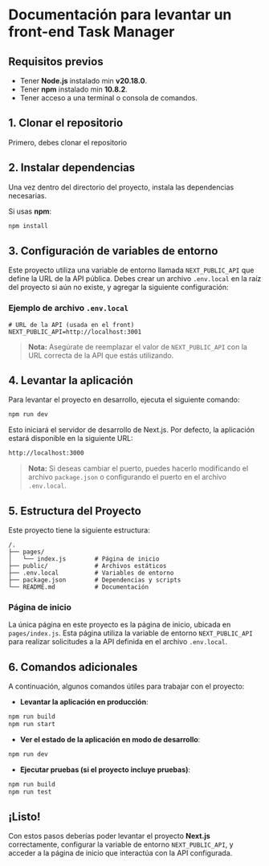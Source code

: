 # Documentación para levantar un front-end Task Manager

## Requisitos previos

- Tener **Node.js** instalado min **v20.18.0**.
- Tener **npm** instalado min **10.8.2**.
- Tener acceso a una terminal o consola de comandos.

## 1. Clonar el repositorio

Primero, debes clonar el repositorio

## 2. Instalar dependencias

Una vez dentro del directorio del proyecto, instala las dependencias necesarias.

Si usas **npm**:

```bash
npm install
```

## 3. Configuración de variables de entorno

Este proyecto utiliza una variable de entorno llamada `NEXT_PUBLIC_API` que define la URL de la API pública. Debes crear un archivo `.env.local` en la raíz del proyecto si aún no existe, y agregar la siguiente configuración:

### Ejemplo de archivo `.env.local`

```env
# URL de la API (usada en el front)
NEXT_PUBLIC_API=http://localhost:3001
```

> **Nota:** Asegúrate de reemplazar el valor de `NEXT_PUBLIC_API` con la URL correcta de la API que estás utilizando.

## 4. Levantar la aplicación

Para levantar el proyecto en desarrollo, ejecuta el siguiente comando:

```bash
npm run dev
```

Esto iniciará el servidor de desarrollo de Next.js. Por defecto, la aplicación estará disponible en la siguiente URL:

```bash
http://localhost:3000
```

> **Nota:** Si deseas cambiar el puerto, puedes hacerlo modificando el archivo `package.json` o configurando el puerto en el archivo `.env.local`.

## 5. Estructura del Proyecto

Este proyecto tiene la siguiente estructura:

```plaintext
/.
├── pages/
│   └── index.js        # Página de inicio
├── public/             # Archivos estáticos
├── .env.local          # Variables de entorno
├── package.json        # Dependencias y scripts
└── README.md           # Documentación
```

### Página de inicio

La única página en este proyecto es la página de inicio, ubicada en `pages/index.js`. Esta página utiliza la variable de entorno `NEXT_PUBLIC_API` para realizar solicitudes a la API definida en el archivo `.env.local`.

## 6. Comandos adicionales

A continuación, algunos comandos útiles para trabajar con el proyecto:

- **Levantar la aplicación en producción**:

```bash
npm run build
npm run start
```

- **Ver el estado de la aplicación en modo de desarrollo**:

```bash
npm run dev
```

- **Ejecutar pruebas (si el proyecto incluye pruebas)**:

```bash
npm run build
npm run test
```

## ¡Listo!

Con estos pasos deberías poder levantar el proyecto **Next.js** correctamente, configurar la variable de entorno `NEXT_PUBLIC_API`, y acceder a la página de inicio que interactúa con la API configurada.
